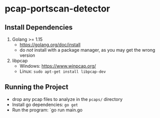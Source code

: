 # pcap-portscan-detector

## Install Dependencies
1. Golang >= 1.15
   * https://golang.org/doc/install
   * do _not_ install with a package manager, as you may get the wrong version
2. libpcap
    * Windows: https://www.winpcap.org/
    * Linux: `sudo apt-get install libpcap-dev`
   
## Running the Project
* drop any pcap files to analyze in the `pcaps/` directory
* Install go dependencies: `go get`
* Run the program: `go run main.go